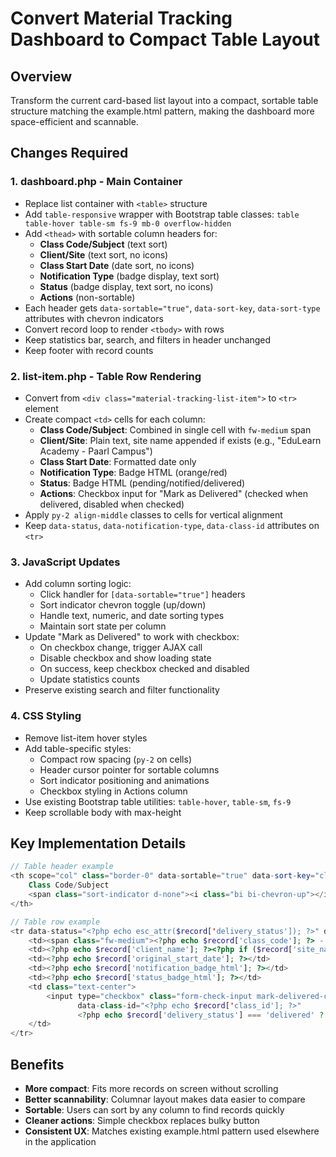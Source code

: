 # Convert Material Tracking Dashboard to Compact Table Layout

## Overview
Transform the current card-based list layout into a compact, sortable table structure matching the example.html pattern, making the dashboard more space-efficient and scannable.

## Changes Required

### 1. **dashboard.php** - Main Container
- Replace list container with `<table>` structure
- Add `table-responsive` wrapper with Bootstrap table classes: `table table-hover table-sm fs-9 mb-0 overflow-hidden`
- Add `<thead>` with sortable column headers for:
  - **Class Code/Subject** (text sort)
  - **Client/Site** (text sort, no icons)
  - **Class Start Date** (date sort, no icons)
  - **Notification Type** (badge display, text sort)
  - **Status** (badge display, text sort, no icons)
  - **Actions** (non-sortable)
- Each header gets `data-sortable="true"`, `data-sort-key`, `data-sort-type` attributes with chevron indicators
- Convert record loop to render `<tbody>` with rows
- Keep statistics bar, search, and filters in header unchanged
- Keep footer with record counts

### 2. **list-item.php** - Table Row Rendering
- Convert from `<div class="material-tracking-list-item">` to `<tr>` element
- Create compact `<td>` cells for each column:
  - **Class Code/Subject**: Combined in single cell with `fw-medium` span
  - **Client/Site**: Plain text, site name appended if exists (e.g., "EduLearn Academy - Paarl Campus")
  - **Class Start Date**: Formatted date only
  - **Notification Type**: Badge HTML (orange/red)
  - **Status**: Badge HTML (pending/notified/delivered)
  - **Actions**: Checkbox input for "Mark as Delivered" (checked when delivered, disabled when checked)
- Apply `py-2 align-middle` classes to cells for vertical alignment
- Keep `data-status`, `data-notification-type`, `data-class-id` attributes on `<tr>`

### 3. **JavaScript Updates**
- Add column sorting logic:
  - Click handler for `[data-sortable="true"]` headers
  - Sort indicator chevron toggle (up/down)
  - Handle text, numeric, and date sorting types
  - Maintain sort state per column
- Update "Mark as Delivered" to work with checkbox:
  - On checkbox change, trigger AJAX call
  - Disable checkbox and show loading state
  - On success, keep checkbox checked and disabled
  - Update statistics counts
- Preserve existing search and filter functionality

### 4. **CSS Styling**
- Remove list-item hover styles
- Add table-specific styles:
  - Compact row spacing (`py-2` on cells)
  - Header cursor pointer for sortable columns
  - Sort indicator positioning and animations
  - Checkbox styling in Actions column
- Use existing Bootstrap table utilities: `table-hover`, `table-sm`, `fs-9`
- Keep scrollable body with max-height

## Key Implementation Details

```php
// Table header example
<th scope="col" class="border-0" data-sortable="true" data-sort-key="class_code" data-sort-type="text" style="cursor: pointer;">
    Class Code/Subject
    <span class="sort-indicator d-none"><i class="bi bi-chevron-up"></i></span>
</th>

// Table row example
<tr data-status="<?php echo esc_attr($record['delivery_status']); ?>" data-class-id="<?php echo esc_attr($record['class_id']); ?>">
    <td><span class="fw-medium"><?php echo $record['class_code']; ?> - <?php echo $record['class_subject']; ?></span></td>
    <td><?php echo $record['client_name']; ?><?php if ($record['site_name']) echo ' - ' . $record['site_name']; ?></td>
    <td><?php echo $record['original_start_date']; ?></td>
    <td><?php echo $record['notification_badge_html']; ?></td>
    <td><?php echo $record['status_badge_html']; ?></td>
    <td class="text-center">
        <input type="checkbox" class="form-check-input mark-delivered-checkbox" 
               data-class-id="<?php echo $record['class_id']; ?>"
               <?php echo $record['delivery_status'] === 'delivered' ? 'checked disabled' : ''; ?>>
    </td>
</tr>
```

## Benefits
- **More compact**: Fits more records on screen without scrolling
- **Better scannability**: Columnar layout makes data easier to compare
- **Sortable**: Users can sort by any column to find records quickly
- **Cleaner actions**: Simple checkbox replaces bulky button
- **Consistent UX**: Matches existing example.html pattern used elsewhere in the application